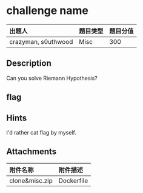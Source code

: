# challenge name

| 出题人 | 题目类型 | 题目分值 |
| :--- | :--- | :--- |
| crazyman, s0uthwood | Misc | 300 |

## Description

Can you solve Riemann Hypothesis?

## flag

## Hints

I'd rather cat flag by myself.

## Attachments

| 附件名称 | 附件描述 |
| :--- | :--- |
| clone&misc.zip | Dockerfile |
